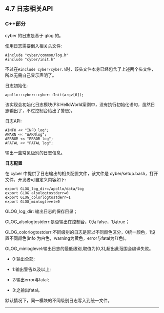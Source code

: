 ## 4.7 日志相关API

### C++部分

cyber 的日志是基于 glog 的。

使用日志需要倒入相关头文件:

```
#include "cyber/common/log.h"
#include "cyber/init.h"
```

不过在`#include cyber/cyber.h`时，该头文件本身已经包含了上述两个头文件，所以无需自己显示声明了。

日志初始化:

```
apollo::cyber::cyber::Init(argv[0]);
```

该实现会初始化日志模块\(PS:HelloWorld案例中，没有执行初始化语句，虽然日志输出了，不过控制台给出了警告\)。

日志API:

```
AINFO << "INFO log";
AWARN << "WARNlog";
AERROR << "ERROR log";
AFATAL << "FATAL log";
```

输出一些常见级别的日志信息。

**日志配置**

在 cyber 中提供了日志输出的相关配置文件，该文件是 cyber/setup.bash，打开文件，开发者可自定义内容如下:

```
export GLOG_log_dir=/apollo/data/log
export GLOG_alsologtostderr=0
export GLOG_colorlogtostderr=1
export GLOG_minloglevel=0
```

GLOG\_log\_dir: 输出日志的保存目录；

GLOG\_alsologtostderr:是否输出在控制台，0为 false，1为true；

GLOG\_colorlogtostderr:不同级别的日志是否以不同颜色区分，0统一颜色，1设置不同颜色\(info 为白色，warning为黄色，error与fatal为红色\)。

GLOG\_minloglevel:输出日志的最低级别,取值为\[0,3\],超出此范围会编译失败。

* 0:输出全部;

* 1:输出警告以及以上;

* 2:输出error与fatal;

* 3:之输出fatal。

默认情况下，同一模块的不同级别日志写入到统一文件。

---



#### 




